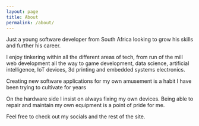 ```yaml
---
layout: page
title: About
permalink: /about/
---
```


Just a young software developer from South Africa looking to grow his skills 
and further his career.

I enjoy tinkering within all the different areas of tech, from run of the mill web development 
all the way to game development, data science, artificial intelligence, IoT devices, 3d printing and 
embedded systems electronics.

Creating new software applications for my own amusement is a
habit I have been trying to cultivate for years

On the hardware side I insist on always fixing my own devices. Being able to repair and maintain my own equipment
is a point of pride for me.

Feel free to check out my socials and the rest of the site.




